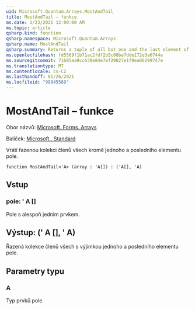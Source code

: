 ```yaml
---
uid: Microsoft.Quantum.Arrays.MostAndTail
title: MostAndTail – funkce
ms.date: 1/23/2021 12:00:00 AM
ms.topic: article
qsharp.kind: function
qsharp.namespace: Microsoft.Quantum.Arrays
qsharp.name: MostAndTail
qsharp.summary: Returns a tuple of all but one and the last element of the array.
ms.openlocfilehash: fd5569f1b71ac2fdf2b5c08ba7dde172e3a6744e
ms.sourcegitcommit: 71605ea9cc630e84e7ef29027e1f0ea06299747e
ms.translationtype: MT
ms.contentlocale: cs-CZ
ms.lasthandoff: 01/26/2021
ms.locfileid: "98845589"
---
```

# <a name="mostandtail-function"></a>MostAndTail – funkce

Obor názvů: [Microsoft. Forms. Arrays](xref:Microsoft.Quantum.Arrays)

Balíček: [Microsoft.. Standard](https://nuget.org/packages/Microsoft.Quantum.Standard)


Vrátí řazenou kolekci členů všech kromě jednoho a posledního elementu pole.

```qsharp
function MostAndTail<'A> (array : 'A[]) : ('A[], 'A)
```


## <a name="input"></a>Vstup

### <a name="array--a"></a>pole: ' A []

Pole s alespoň jedním prvkem.



## <a name="output--aa"></a>Výstup: (' A [], ' A)

Řazená kolekce členů všech s výjimkou jednoho a posledního elementu pole.

## <a name="type-parameters"></a>Parametry typu

### <a name="a"></a>A

Typ prvků pole.